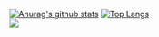 [![Anurag's github stats](https://github-readme-stats.vercel.app/api?username=itaiLash&show_icons=true&theme=vue-dark&line_height=20)](https://github.com/anuraghazra/github-readme-stats)
[![Top Langs](https://github-readme-stats.vercel.app/api/top-langs/?username=itaiLash&layout=compact&theme=vue-dark)](https://github.com/anuraghazra/github-readme-stats)\
![](https://komarev.com/ghpvc/?username=ItaiLash&color=grey)

